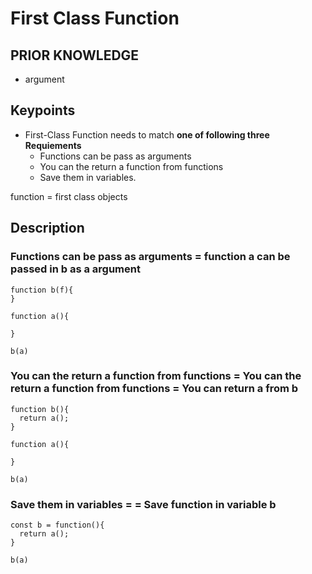 # First Class Function

## PRIOR KNOWLEDGE
- argument

## Keypoints
- First-Class Function needs to match **one of following three Requiements**
  - Functions can be pass as arguments
  - You can the return a function from functions
  - Save them in variables.

function = first class objects

## Description
### Functions can be pass as arguments   = function a can be passed in b as a argument
```
function b(f){
}

function a(){

}

b(a)
```

### You can the return a function from functions = You can the return a function from functions = You can return a from b
```
function b(){
  return a();
}

function a(){

}

b(a)
```


### Save them in variables = = Save function in variable b
```
const b = function(){ 
  return a();
}

b(a)
```
